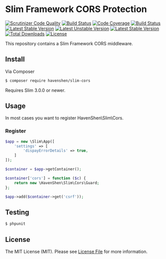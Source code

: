 # Slim Framework CORS Protection

[![Scrutinizer Code Quality](https://scrutinizer-ci.com/g/HavenShen/Slim-Cors/badges/quality-score.png?b=master)](https://scrutinizer-ci.com/g/HavenShen/Slim-Cors/?branch=master)
[![Build Status](https://scrutinizer-ci.com/g/HavenShen/Slim-Cors/badges/build.png?b=master)](https://scrutinizer-ci.com/g/HavenShen/Slim-Cors/build-status/master)
[![Code Coverage](https://scrutinizer-ci.com/g/HavenShen/Slim-Cors/badges/coverage.png?b=master)](https://scrutinizer-ci.com/g/HavenShen/Slim-Cors/?branch=master)
[![Build Status](https://travis-ci.org/HavenShen/Slim-Cors.svg?branch=master)](https://travis-ci.org/HavenShen/Slim-Cors)
[![Latest Stable Version](https://poser.pugx.org/HavenShen/Slim-Cors/v/stable.svg)](https://packagist.org/packages/HavenShen/Slim-Cors)
[![Latest Unstable Version](https://poser.pugx.org/HavenShen/Slim-Cors/v/unstable.svg)](https://packagist.org/packages/HavenShen/Slim-Cors)
[![Latest Stable Version](https://img.shields.io/packagist/v/HavenShen/Slim-Cors.svg?style=flat-square)](https://packagist.org/packages/HavenShen/Slim-Cors)
[![Total Downloads](https://img.shields.io/packagist/dt/HavenShen/Slim-Cors.svg?style=flat-square)](https://packagist.org/packages/HavenShen/Slim-Cors)
[![License](https://img.shields.io/packagist/l/HavenShen/Slim-Cors.svg?style=flat-square)](https://packagist.org/packages/HavenShen/Slim-Cors)

This repository contains a Slim Framework CORS middleware.

## Install

Via Composer

``` bash
$ composer require havenshen/slim-cors
```

Requires Slim 3.0.0 or newer.

## Usage

In most cases you want to register HavenShen\Slim\Cors.

### Register

```php
$app = new \Slim\App([
    'settings' => [
        'dispayErrorDetails' => true,
    ]
]);

$container = $app->getContainer();

$container['cors'] = function ($c) {
    return new \HavenShen\Slim\Cors\Guard;
};

$app->add($container->get('csrf'));
```

## Testing

``` bash
$ phpunit
```

## License

The MIT License (MIT). Please see [License File](LICENSE.md) for more information.

